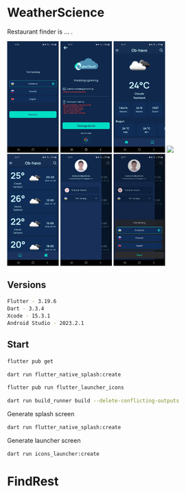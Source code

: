 # WeatherScience

Restaurant finder is ... .

<p float="center">
  <img src="./media/selectLang.jpg" width="120" />
  <img src="./media/auth.jpg"  width="120" /> 
  <img src="./media/main.jpg" width="120" />
  <img src="./media/auth.jpeg"  width="120" /> 
  <img src="./media/calendar.jpg" width="120" />
  <img src="./media/drow.jpg" width="120" />
  <img src="./media/buttomShheet.jpg" width="120" />
</p>

## Versions

```bash
Flutter - 3.19.6
Dart - 3.3.4
Xcode - 15.3.1
Android Studio - 2023.2.1
```

## Start

```sh
flutter pub get
```

```sh
dart run flutter_native_splash:create
```

```sh
flutter pub run flutter_launcher_icons
```

```sh
dart run build_runner build --delete-conflicting-outputs
```

Generate splash screen

```sh
dart run flutter_native_splash:create
```

Generate launcher screen

```sh
dart run icons_launcher:create
```
# FindRest